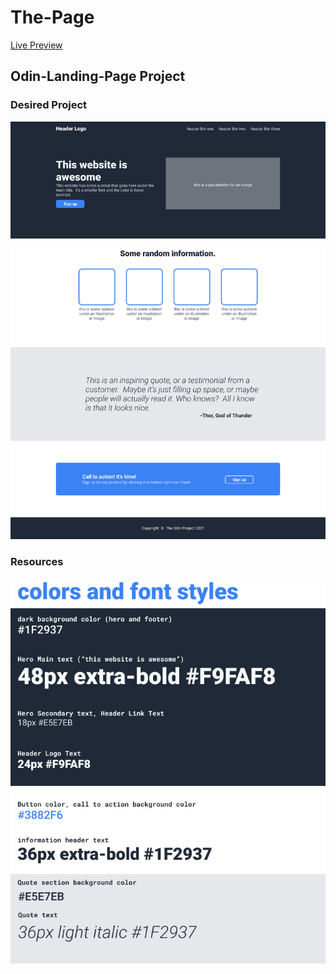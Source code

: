 # The-Page

[Live Preview](https://mugabeignace.github.io/The-Page/)

## Odin-Landing-Page Project

### Desired Project

![desired project](image/01.png)

### Resources

![Resources](image/02.png)
